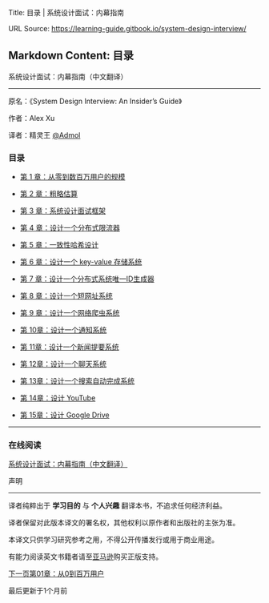Title: 目录 | 系统设计面试：内幕指南

URL Source: https://learning-guide.gitbook.io/system-design-interview/

Markdown Content:
目录
--

系统设计面试：内幕指南（中文翻译）


-------------------

原名：《System Design Interview: An Insider’s Guide》

作者：Alex Xu

译者：精灵王 [@Admol](https://github.com/Admol)

### 目录

*   [第 1 章：从零到数百万用户的规模](https://learning-guide.gitbook.io/system-design-interview/chapter-01-scale-from-zero-to-millions-of-users)
    
*   [第 2 章：粗略估算](https://learning-guide.gitbook.io/system-design-interview/chapter-02-back-of-the-envelope-estimation)
    
*   [第 3 章：系统设计面试框架](https://learning-guide.gitbook.io/system-design-interview/chapter-03-a-framework-for-system-design-interviews)
    
*   [第 4 章：设计一个分布式限流器](https://learning-guide.gitbook.io/system-design-interview/chapter-04-design-a-rate-limiter)
    
*   [第 5 章：一致性哈希设计](https://learning-guide.gitbook.io/system-design-interview/chapter-05-design-consistent-hashing)
    
*   [第 6 章：设计一个 key-value 存储系统](https://learning-guide.gitbook.io/system-design-interview/chapter-06-design-a-key-value-store)
    
*   [第 7 章：设计一个分布式系统唯一ID生成器](https://learning-guide.gitbook.io/system-design-interview/chapter-07-design-a-unique-id-generator-in-distributed-systems)
    
*   [第 8 章：设计一个短网址系统](https://learning-guide.gitbook.io/system-design-interview/chapter-08-design-a-url-shortener)
    
*   [第 9 章：设计一个网络爬虫系统](https://learning-guide.gitbook.io/system-design-interview/chapter-09-design-a-web-crawler)
    
*   [第 10章：设计一个通知系统](https://learning-guide.gitbook.io/system-design-interview/chapter-10-design-a-notification-system)
    
*   [第 11章：设计一个新闻提要系统](https://learning-guide.gitbook.io/system-design-interview/chapter-11-design-a-news-feed-system)
    
*   [第 12章：设计一个聊天系统](https://learning-guide.gitbook.io/system-design-interview/chapter-12-design-a-chat-system)
    
*   [第 13章：设计一个搜索自动完成系统](https://learning-guide.gitbook.io/system-design-interview/chapter-13-design-a-search-autocomplete-system)
    
*   [第 14章：设计 YouTube](https://learning-guide.gitbook.io/system-design-interview/chapter-14-design-youtube)
    
*   [第 15章：设计 Google Drive](https://learning-guide.gitbook.io/system-design-interview/chapter-15-design-google-drive)
    

* * *

### 在线阅读

[系统设计面试：内幕指南（中文翻译）](https://learning-guide.gitbook.io/system-design-interview)

声明


----

译者纯粹出于 **学习目的** 与 **个人兴趣** 翻译本书，不追求任何经济利益。

译者保留对此版本译文的署名权，其他权利以原作者和出版社的主张为准。

本译文只供学习研究参考之用，不得公开传播发行或用于商业用途。

有能力阅读英文书籍者请至[亚马逊](https://www.amazon.com/System-Design-Interview-insiders-Second/dp/B08CMF2CQF)购买正版支持。

[下一页第01章：从0到百万用户](https://learning-guide.gitbook.io/system-design-interview/chapter-01-scale-from-zero-to-millions-of-users)

最后更新于1个月前
